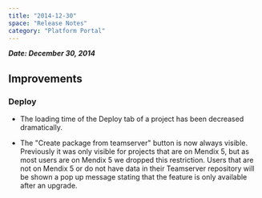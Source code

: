 ```yaml
---
title: "2014-12-30"
space: "Release Notes"
category: "Platform Portal"
---
```



***Date: December 30, 2014***

## Improvements

### Deploy

*   The loading time of the Deploy tab of a project has been decreased dramatically.

*   The "Create package from teamserver" button is now always visible. Previously it was only visible for projects that are on Mendix 5, but as most users are on Mendix 5 we dropped this restriction. Users that are not on Mendix 5 or do not have data in their Teamserver repository will be shown a pop up message stating that the feature is only available after an upgrade.